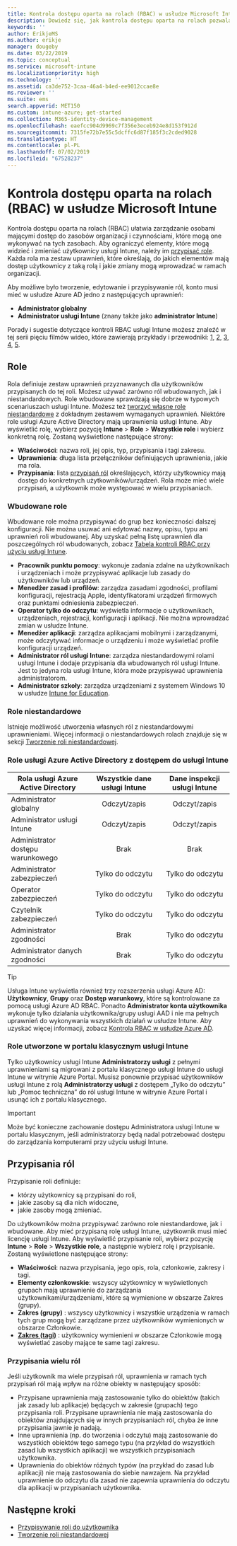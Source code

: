 ```yaml
---
title: Kontrola dostępu oparta na rolach (RBAC) w usłudze Microsoft Intune
description: Dowiedz się, jak kontrola dostępu oparta na rolach pozwala określić, kto może wykonywać akcje i wprowadzać zmiany w usłudze Microsoft Intune.
keywords: ''
author: ErikjeMS
ms.author: erikje
manager: dougeby
ms.date: 03/22/2019
ms.topic: conceptual
ms.service: microsoft-intune
ms.localizationpriority: high
ms.technology: ''
ms.assetid: ca3de752-3caa-46a4-b4ed-ee9012ccae8e
ms.reviewer: ''
ms.suite: ems
search.appverid: MET150
ms.custom: intune-azure; get-started
ms.collection: M365-identity-device-management
ms.openlocfilehash: eaefcc904d9969c7f356e3eceb924e8d153f912d
ms.sourcegitcommit: 7315fe72b7e55c5dcffc6d87f185f3c2cded9028
ms.translationtype: HT
ms.contentlocale: pl-PL
ms.lasthandoff: 07/02/2019
ms.locfileid: "67528237"
---
```

# <a name="role-based-access-control-rbac-with-microsoft-intune"></a>Kontrola dostępu oparta na rolach (RBAC) w usłudze Microsoft Intune

Kontrola dostępu oparta na rolach (RBAC) ułatwia zarządzanie osobami mającymi dostęp do zasobów organizacji i czynnościami, które mogą one wykonywać na tych zasobach.  Aby ograniczyć elementy, które mogą widzieć i zmieniać użytkownicy usługi Intune, należy im [przypisać role](assign-role.md). Każda rola ma zestaw uprawnień, które określają, do jakich elementów mają dostęp użytkownicy z taką rolą i jakie zmiany mogą wprowadzać w ramach organizacji.

Aby możliwe było tworzenie, edytowanie i przypisywanie ról, konto musi mieć w usłudze Azure AD jedno z następujących uprawnień:
- **Administrator globalny**
- **Administrator usługi Intune** (znany także jako **administrator Intune**)

Porady i sugestie dotyczące kontroli RBAC usługi Intune możesz znaleźć w tej serii pięciu filmów wideo, które zawierają przykłady i przewodniki: [1](https://www.youtube.com/watch?v=5deXLMLcnKY), [2](https://www.youtube.com/watch?v=38dnMBLuxbQ), [3](https://www.youtube.com/watch?v=6vqg9cAkMbY), [4](https://www.youtube.com/watch?v=5yOLajFFMHE), [5](https://www.youtube.com/watch?v=P5DDvsSF4Wk).

## <a name="roles"></a>Role
Rola definiuje zestaw uprawnień przyznawanych dla użytkowników przypisanych do tej roli.
Możesz używać zarówno ról wbudowanych, jak i niestandardowych. Role wbudowane sprawdzają się dobrze w typowych scenariuszach usługi Intune. Możesz też [tworzyć własne role niestandardowe](create-custom-role.md) z dokładnym zestawem wymaganych uprawnień. Niektóre role usługi Azure Active Directory mają uprawnienia usługi Intune.
Aby wyświetlić rolę, wybierz pozycję **Intune** > **Role** > **Wszystkie role** i wybierz konkretną rolę. Zostaną wyświetlone następujące strony:

- **Właściwości**: nazwa roli, jej opis, typ, przypisania i tagi zakresu. 
- **Uprawnienia**: długa lista przełączników definiujących uprawnienia, jakie ma rola.
- **Przypisania**: lista [przypisań ról]( assign-role.md) określających, którzy użytkownicy mają dostęp do konkretnych użytkowników/urządzeń. Rola może mieć wiele przypisań, a użytkownik może występować w wielu przypisaniach.

### <a name="built-in-roles"></a>Wbudowane role
Wbudowane role można przypisywać do grup bez konieczności dalszej konfiguracji. Nie można usuwać ani edytować nazwy, opisu, typu ani uprawnień roli wbudowanej. Aby uzyskać pełną listę uprawnień dla poszczególnych ról wbudowanych, zobacz [Tabela kontroli RBAC przy użyciu usługi Intune](https://gallery.technet.microsoft.com/Intune-RBAC-table-2e3c9a1a).

- **Pracownik punktu pomocy**: wykonuje zadania zdalne na użytkownikach i urządzeniach i może przypisywać aplikacje lub zasady do użytkowników lub urządzeń.
- **Menedżer zasad i profilów**: zarządza zasadami zgodności, profilami konfiguracji, rejestracją Apple, identyfikatorami urządzeń firmowych oraz punktami odniesienia zabezpieczeń.
- **Operator tylko do odczytu**: wyświetla informacje o użytkownikach, urządzeniach, rejestracji, konfiguracji i aplikacji. Nie można wprowadzać zmian w usłudze Intune.
- **Menedżer aplikacji**: zarządza aplikacjami mobilnymi i zarządzanymi, może odczytywać informacje o urządzeniu i może wyświetlać profile konfiguracji urządzeń.
- **Administrator ról usługi Intune**: zarządza niestandardowymi rolami usługi Intune i dodaje przypisania dla wbudowanych ról usługi Intune. Jest to jedyna rola usługi Intune, która może przypisywać uprawnienia administratorom.
- **Administrator szkoły**: zarządza urządzeniami z systemem Windows 10 w usłudze [Intune for Education](introduction-intune-education.md).

### <a name="custom-roles"></a>Role niestandardowe
Istnieje możliwość utworzenia własnych ról z niestandardowymi uprawnieniami. Więcej informacji o niestandardowych rolach znajduje się w sekcji [Tworzenie roli niestandardowej](create-custom-role.md).

### <a name="azure-active-directory-roles-with-intune-access"></a>Role usługi Azure Active Directory z dostępem do usługi Intune
| Rola usługi Azure Active Directory | Wszystkie dane usługi Intune | Dane inspekcji usługi Intune |
| --- | :---: | :---: |
| Administrator globalny | Odczyt/zapis | Odczyt/zapis |
| Administrator usługi Intune | Odczyt/zapis | Odczyt/zapis |
| Administrator dostępu warunkowego | Brak | Brak |
| Administrator zabezpieczeń | Tylko do odczytu | Tylko do odczytu |
| Operator zabezpieczeń | Tylko do odczytu | Tylko do odczytu |
| Czytelnik zabezpieczeń | Tylko do odczytu | Tylko do odczytu |
| Administrator zgodności | Brak | Tylko do odczytu |
| Administrator danych zgodności | Brak | Tylko do odczytu |

> [!TIP]
> Usługa Intune wyświetla również trzy rozszerzenia usługi Azure AD: **Użytkownicy**, **Grupy** oraz **Dostęp warunkowy**, które są kontrolowane za pomocą usługi Azure AD RBAC. Ponadto **Administrator konta użytkownika** wykonuje tylko działania użytkownika/grupy usługi AAD i nie ma pełnych uprawnień do wykonywania wszystkich działań w usłudze Intune. Aby uzyskać więcej informacji, zobacz [Kontrola RBAC w usłudze Azure AD](https://docs.microsoft.com/azure/active-directory/active-directory-assign-admin-roles).
### <a name="roles-created-in-the-intune-classic-portal"></a>Role utworzone w portalu klasycznym usługi Intune
Tylko użytkownicy usługi Intune **Administratorzy usługi** z pełnymi uprawnieniami są migrowani z portalu klasycznego usługi Intune do usługi Intune w witrynie Azure Portal. Musisz ponownie przypisać użytkowników usługi Intune z rolą **Administratorzy usługi** z dostępem „Tylko do odczytu” lub „Pomoc techniczna” do ról usługi Intune w witrynie Azure Portal i usunąć ich z portalu klasycznego.
> [!IMPORTANT]
> Może być konieczne zachowanie dostępu Administratora usługi Intune w portalu klasycznym, jeśli administratorzy będą nadal potrzebować dostępu do zarządzania komputerami przy użyciu usługi Intune.

## <a name="role-assignments"></a>Przypisania ról
Przypisanie roli definiuje:

- którzy użytkownicy są przypisani do roli,
- jakie zasoby są dla nich widoczne,
- jakie zasoby mogą zmieniać.

Do użytkowników można przypisywać zarówno role niestandardowe, jak i wbudowane. Aby mieć przypisaną rolę usługi Intune, użytkownik musi mieć licencję usługi Intune.
Aby wyświetlić przypisanie roli, wybierz pozycję **Intune** > **Role** > **Wszystkie role**, a następnie wybierz rolę i przypisanie. Zostaną wyświetlone następujące strony:

- **Właściwości**: nazwa przypisania, jego opis, rola, członkowie, zakresy i tagi.
- **Elementy członkowskie**: wszyscy użytkownicy w wyświetlonych grupach mają uprawnienie do zarządzania użytkownikami/urządzeniami, które są wymienione w obszarze Zakres (grupy).
- **Zakres (grupy)** : wszyscy użytkownicy i wszystkie urządzenia w ramach tych grup mogą być zarządzane przez użytkowników wymienionych w obszarze Członkowie.
- **[Zakres (tagi)](scope-tags.md)** : użytkownicy wymienieni w obszarze Członkowie mogą wyświetlać zasoby mające te same tagi zakresu.

### <a name="multiple-role-assignments"></a>Przypisania wielu ról
Jeśli użytkownik ma wiele przypisań ról, uprawnienia w ramach tych przypisań ról mają wpływ na różne obiekty w następujący sposób:

- Przypisane uprawnienia mają zastosowanie tylko do obiektów (takich jak zasady lub aplikacje) będących w zakresie (grupach) tego przypisania roli. Przypisane uprawnienia nie mają zastosowania do obiektów znajdujących się w innych przypisaniach ról, chyba że inne przypisania jawnie je nadają.
- Inne uprawnienia (np. do tworzenia i odczytu) mają zastosowanie do wszystkich obiektów tego samego typu (na przykład do wszystkich zasad lub wszystkich aplikacji) we wszystkich przypisaniach użytkownika.
- Uprawnienia do obiektów różnych typów (na przykład do zasad lub aplikacji) nie mają zastosowania do siebie nawzajem. Na przykład uprawnienie do odczytu dla zasad nie zapewnia uprawnienia do odczytu dla aplikacji w przypisaniach użytkownika.

## <a name="next-steps"></a>Następne kroki
- [Przypisywanie roli do użytkownika](assign-role.md)
- [Tworzenie roli niestandardowej](create-custom-role.md)
